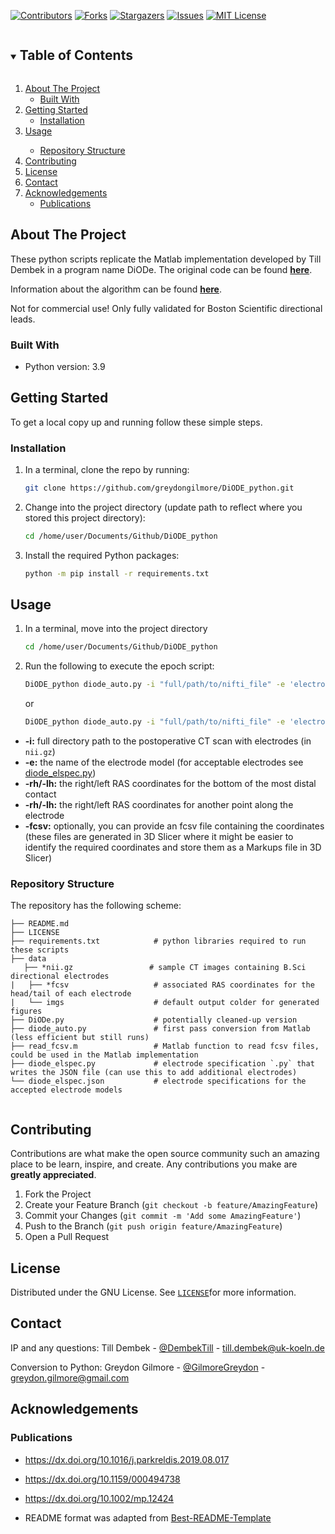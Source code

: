 <!-- PROJECT SHIELDS -->
<!--
*** I'm using markdown "reference style" links for readability.
*** Reference links are enclosed in brackets [ ] instead of parentheses ( ).
*** See the bottom of this document for the declaration of the reference variables
*** for contributors-url, forks-url, etc. This is an optional, concise syntax you may use.
*** https://www.markdownguide.org/basic-syntax/#reference-style-links
-->

[![Contributors][contributors-shield]][contributors-url]
[![Forks][forks-shield]][forks-url]
[![Stargazers][stars-shield]][stars-url]
[![Issues][issues-shield]][issues-url]
[![MIT License][license-shield]][license-url]


<!-- TABLE OF CONTENTS -->
<details open="open">
  <summary><h2 style="display: inline-block">Table of Contents</h2></summary>
  <ol>
    <li>
      <a href="#about-the-project">About The Project</a>
      <ul>
        <li><a href="#built-with">Built With</a></li>
      </ul>
    </li>
    <li>
      <a href="#getting-started">Getting Started</a>
      <ul>
        <li><a href="#installation">Installation</a></li>
      </ul>
    </li>
    <li><a href="#usage">Usage</a></li>
      <ul>
        <li><a href="#repository-structure">Repository Structure</a></li>
      </ul>
    <li><a href="#contributing">Contributing</a></li>
    <li><a href="#license">License</a></li>
    <li><a href="#contact">Contact</a></li>
    <li>
      <a href="#acknowledgements">Acknowledgements</a>
      <ul>
        <li><a href="#Publications">Publications</a></li>
      </ul>
    </li>
  </ol>
</details>



<!-- ABOUT THE PROJECT -->
## About The Project

These python scripts replicate the Matlab implementation developed by Till Dembek in a program name DiODe. The original code can be found <a href="https://github.com/Till-Dembek/DiODe_Standalone" target="_blank"><strong>here</strong></a>.

Information about the algorithm can be found <a href="https://dx.doi.org/10.13140/RG.2.2.22417.76647" target="_blank"><strong>here</strong></a>.

Not for commercial use! Only fully validated for Boston Scientific directional leads.

### Built With

* Python version: 3.9


<!-- GETTING STARTED -->
## Getting Started

To get a local copy up and running follow these simple steps.

### Installation

1. In a terminal, clone the repo by running:

    ```sh
    git clone https://github.com/greydongilmore/DiODE_python.git
    ```

2. Change into the project directory (update path to reflect where you stored this project directory):

    ```sh
    cd /home/user/Documents/Github/DiODE_python
    ```

3. Install the required Python packages:

    ```sh
    python -m pip install -r requirements.txt
    ```


<!-- USAGE EXAMPLES -->
## Usage

1. In a terminal, move into the project directory
     ```sh
     cd /home/user/Documents/Github/DiODE_python
     ```

2. Run the following to execute the epoch script:
    ```sh
    DiODE_python diode_auto.py -i "full/path/to/nifti_file" -e 'electrode_name' -rh -14.95,24.64,52.19 -rt -21.24,8.84,72.19 -lh 5.43,25.12,52.28 -lt 15.08,12.11,71.03
    ```
    or
    ```sh
    DiODE_python diode_auto.py -i "full/path/to/nifti_file" -e 'electrode_name' -fcsv 'full/path/to/fcsv_coords'
    ```

  * **-i:** full directory path to the postoperative CT scan with electrodes (in `nii.gz`)
  * **-e:** the name of the electrode model (for acceptable electrodes see [diode_elspec.py](./diode_elspec.py))
  * **-rh/-lh:** the right/left RAS coordinates for the bottom of the most distal contact
  * **-rh/-lh:** the right/left RAS coordinates for another point along the electrode
  * **-fcsv:** optionally, you can provide an fcsv file containing the coordinates (these files are generated in 3D Slicer where it might be easier to identify the required coordinates and store them as a Markups file in 3D Slicer)


### Repository Structure

The repository has the following scheme:
```
├── README.md
├── LICENSE
├── requirements.txt            # python libraries required to run these scripts
├── data
   ├── *nii.gz                 # sample CT images containing B.Sci directional electrodes
|   ├── *fcsv                   # associated RAS coordinates for the head/tail of each electrode
|   └── imgs                    # default output colder for generated figures
├── DiODe.py                    # potentially cleaned-up version
├── diode_auto.py               # first pass conversion from Matlab (less efficient but still runs)
├── read_fcsv.m                 # Matlab function to read fcsv files, could be used in the Matlab implementation
├── diode_elspec.py             # electrode specification `.py` that writes the JSON file (can use this to add additional electrodes)
└── diode_elspec.json           # electrode specifications for the accepted electrode models
    
```
<!-- CONTRIBUTING -->
## Contributing

Contributions are what make the open source community such an amazing place to be learn, inspire, and create. Any contributions you make are **greatly appreciated**.

1. Fork the Project
2. Create your Feature Branch (`git checkout -b feature/AmazingFeature`)
3. Commit your Changes (`git commit -m 'Add some AmazingFeature'`)
4. Push to the Branch (`git push origin feature/AmazingFeature`)
5. Open a Pull Request


<!-- LICENSE -->
## License

Distributed under the GNU License. See [`LICENSE`](LICENSE)for more information.


<!-- CONTACT -->
## Contact

IP and any questions:
Till Dembek - [@DembekTill](https://twitter.com/dembektill) - till.dembek@uk-koeln.de

Conversion to Python:
Greydon Gilmore - [@GilmoreGreydon](https://twitter.com/GilmoreGreydon) - greydon.gilmore@gmail.com


<!-- ACKNOWLEDGEMENTS -->
## Acknowledgements

### Publications

* https://dx.doi.org/10.1016/j.parkreldis.2019.08.017
* https://dx.doi.org/10.1159/000494738
* https://dx.doi.org/10.1002/mp.12424


* README format was adapted from [Best-README-Template](https://github.com/othneildrew/Best-README-Template)

<!-- MARKDOWN LINKS & IMAGES -->
<!-- https://www.markdownguide.org/basic-syntax/#reference-style-links -->
[contributors-shield]: https://img.shields.io/github/contributors/greydongilmore/DiODE_python.svg?style=for-the-badge
[contributors-url]: https://github.com/greydongilmore/DiODE_python/graphs/contributors
[forks-shield]: https://img.shields.io/github/forks/greydongilmore/DiODE_python.svg?style=for-the-badge
[forks-url]: https://github.com/greydongilmore/DiODE_python/network/members
[stars-shield]: https://img.shields.io/github/stars/greydongilmore/DiODE_python.svg?style=for-the-badge
[stars-url]: https://github.com/greydongilmore/DiODE_python/stargazers
[issues-shield]: https://img.shields.io/github/issues/greydongilmore/DiODE_python.svg?style=for-the-badge
[issues-url]: https://github.com/greydongilmore/DiODE_python/issues
[license-shield]: https://img.shields.io/github/license/greydongilmore/ocr-pdf.svg?style=for-the-badge
[license-url]: https://github.com/greydongilmore/ocr-pdf/blob/master/LICENSE.txt
